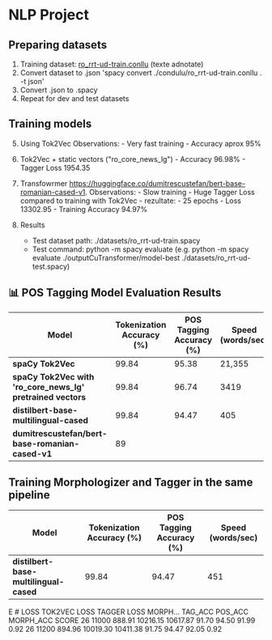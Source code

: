 
 # NLP Project

## Preparing datasets
1. Training dataset: [ro_rrt-ud-train.conllu](https://github.com/UniversalDependencies/UD_Romanian-RRT/blob/master/ro_rrt-ud-train.conllu) (texte adnotate)
2. Convert dataset to .json 'spacy convert ./condulu/ro_rrt-ud-train.conllu . -t json'
3. Convert .json to .spacy 
4. Repeat for dev and test datasets

## Training models

5. Using Tok2Vec 
    Observations:
        - Very fast training 
        - Accuracy aprox 95%
6. Tok2Vec + static vectors ("ro_core_news_lg")
        - Accuracy 96.98% 
        - Tagger Loss 1954.35
7. Transfowrmer https://huggingface.co/dumitrescustefan/bert-base-romanian-cased-v1.
    Observations: 
        - Slow training
        - Huge Tagger Loss compared to training with Tok2Vec
        - rezultate: 
            - 25 epochs
            - Loss 13302.95
            - Training Accuracy 94.97%


6. Results
    - Test dataset path:  ./datasets/ro_rrt-ud-train.spacy
    - Test command:  python -m spacy evaluate <path to model> <path to dataset> (e.g. python -m spacy evaluate ./outputCuTransformer/model-best ./datasets/ro_rrt-ud-test.spacy) 
    

## 📊 POS Tagging Model Evaluation Results

| Model                                | Tokenization Accuracy (%) | POS Tagging Accuracy (%) | Speed (words/sec) |
|--------------------------------------|--------------------------|-------------------------|------------------|
| **spaCy Tok2Vec**                     | 99.84                     | 95.38                    | 21,355           |
| **spaCy Tok2Vec with 'ro_core_news_lg' pretrained vectors**        | 99.84                     | 96.74                    | 3419           |
| **distilbert-base-multilingual-cased** | 99.84                     | 94.47                    | 405              |
| **dumitrescustefan/bert-base-romanian-cased-v1** |  89                    |                   |               |




## Training Morphologizer and Tagger in the same pipeline
| Model                                | Tokenization Accuracy (%) | POS Tagging Accuracy (%) | Speed (words/sec) |
|--------------------------------------|--------------------------|-------------------------|------------------|
| **distilbert-base-multilingual-cased** | 99.84                     | 94.47                    | 451              |
E    #       LOSS TOK2VEC  LOSS TAGGER  LOSS MORPH...  TAG_ACC  POS_ACC  MORPH_ACC  SCORE
 26   11000        888.91     10216.15       10617.87    91.70    94.50      91.99    0.92
 26   11200        894.96     10019.30       10411.38    91.75    94.47      92.05    0.92